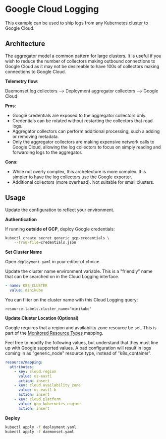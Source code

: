 # Google Cloud Logging

This example can be used to ship logs from any Kubernetes cluster to Google Cloud.

## Architecture

The aggregator model a common pattern for large clusters. It is useful if you wish to
reduce the number of collectors making outbound connections to Google Cloud as it may not
be desireable to have 100s of collectors making connections to Google Cloud.

**Telemetry flow**:

Daemonset log collectors --> Deployment aggregator collectors --> Google Cloud

**Pros**:
- Google credentials are exposed to the aggregator collectors only.
- Credentials can be rotated without restarting the collectors that read logs.
- Aggregator collectors can perform additional processing, such a adding or removing metadata.
- Only the aggregator collectors are making expensive network calls to Google Cloud, allowing the log collectors to focus on simply reading and forwarding logs to the aggregator.

**Cons**:
- While not overly complex, this archetecture is more complex. It is simpler to have the log collectors use the Google exporter.
- Additional collectors (more overhead). Not suitable for small clusters.

## Usage

Update the configuration to reflect your environment.

**Authentication**

If running **outside of GCP**, deploy Google credentials:
```bash
kubectl create secret generic gcp-credentials \
    --from-file=credentials.json
```

**Set Cluster Name**

Open `deployment.yaml` in your editor of choice.

Update the cluster name environment variable. This is a "friendly" name that
can be searched on in the Cloud Logging interface.

```yaml
- name: K8S_CLUSTER
  value: minikube
```

You can filter on the cluster name with this Cloud Logging query:

```
resource.labels.cluster_name="minikube"
```

**Update Cluster Location (Optional)**

Google requires that a region and availability zone resource be set. This is part of the
[Monitored Resource Types](https://cloud.google.com/logging/docs/api/v2/resource-list) mapping.

Feel free to modify the following values, but understand that they must line up with Google supported values. A bad configuration
will result in logs coming in as "generic_node" resource type, instead of "k8s_container".

```yaml
resource/mapping:
  attributes:
    - key: cloud.region
      value: us-east1
      action: insert
    - key: cloud.availability_zone
      value: us-east1-b
      action: insert
    - key: cloud.platform
      value: gcp_kubernetes_engine
      action: insert
```

**Deploy**

```bash
kubectl apply -f deployment.yaml
kubectl apply -f daemonset.yaml
```
